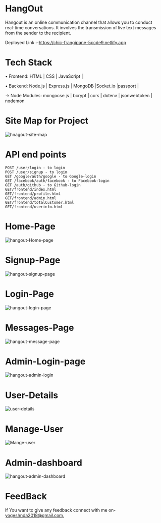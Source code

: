 # HangOut

Hangout is an online communication channel that allows you to conduct real-time conversations. It involves the transmission of live text messages from the sender to the recipient.



Deployed Link :-https://chic-frangipane-5ccde9.netlify.app



# Tech Stack

• Frontend: HTML | CSS | JavaScript |

• Backend: Node.js | Express.js | MongoDB |Socket.io |passport |

→ Node Modules: mongoose.js | bcrypt | cors | dotenv | jsonwebtoken | nodemon

# Site Map for Project

![hnagout-site-map](https://user-images.githubusercontent.com/65457075/229422084-c4d902a9-facd-41ff-820f-51c673d5bf29.PNG)


# API end points
```POST /users/register - to register
POST /user/login - to login
POST /user/signup - to login
GET /google/auth/google - to Google-login
GET /facebook/auth/facebook - to Facebook-login
GET /auth/github - to Github-login
GET/frontend/index.html
GET/frontend/profile.html
GET/frontend/admin.html
GET/frontend/totalCustomer.html
GET/frontend/userinfo.html
```

# Home-Page
![hangout-Home-page](https://user-images.githubusercontent.com/65457075/229265649-7e2493ab-918b-4fc9-a576-dcfc2213b3a0.PNG)


# Signup-Page
![hangout-signup-page](https://user-images.githubusercontent.com/65457075/229265665-d022e355-721b-414d-b830-a9a065689a6c.PNG)


# Login-Page
![hangout-login-page](https://user-images.githubusercontent.com/65457075/229265704-7604c883-e6b6-46ec-8cc8-a6143a77ed9e.PNG)

# Messages-Page

![hangout-message-page](https://user-images.githubusercontent.com/65457075/229415981-7f531584-3c68-4b1e-bf19-02a1603db2b4.PNG)

# Admin-Login-page
![hangout-admin-login](https://user-images.githubusercontent.com/65457075/229414100-76a409de-aae3-4d74-9f67-d072ec1a378b.PNG)

# User-Details
![user-details](https://user-images.githubusercontent.com/65457075/229416044-ee564bd9-35cf-4651-a9fe-496d91c80f74.PNG)

# Manage-User

![Mange-user](https://user-images.githubusercontent.com/65457075/229416102-a458f088-2320-49f0-9acb-6f712ef7b6a9.PNG)


# Admin-dashboard

![hangout-admin-dashboard](https://user-images.githubusercontent.com/65457075/229414186-5f39ae5b-4576-4322-927c-51085cb48993.PNG)

# FeedBack
If You want to give any feedback connect with me on- yogeshnda2018@gmail.com,
